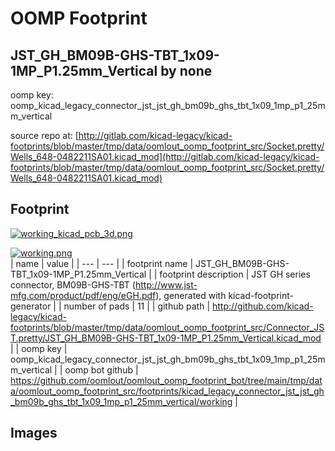 # OOMP Footprint  
## JST_GH_BM09B-GHS-TBT_1x09-1MP_P1.25mm_Vertical  by none  
  
oomp key: oomp_kicad_legacy_connector_jst_jst_gh_bm09b_ghs_tbt_1x09_1mp_p1_25mm_vertical  
  
source repo at: [http://gitlab.com/kicad-legacy/kicad-footprints/blob/master/tmp/data/oomlout_oomp_footprint_src/Socket.pretty/Wells_648-0482211SA01.kicad_mod](http://gitlab.com/kicad-legacy/kicad-footprints/blob/master/tmp/data/oomlout_oomp_footprint_src/Socket.pretty/Wells_648-0482211SA01.kicad_mod)  
## Footprint  
  
[![working_kicad_pcb_3d.png](working_kicad_pcb_3d_600.png)](working_kicad_pcb_3d.png)  
  
[![working.png](working_600.png)](working.png)  
| name | value | 
| --- | --- | 
| footprint name | JST_GH_BM09B-GHS-TBT_1x09-1MP_P1.25mm_Vertical | 
| footprint description | JST GH series connector, BM09B-GHS-TBT (http://www.jst-mfg.com/product/pdf/eng/eGH.pdf), generated with kicad-footprint-generator | 
| number of pads | 11 | 
| github path | http://github.com/kicad-legacy/kicad-footprints/blob/master/tmp/data/oomlout_oomp_footprint_src/Connector_JST.pretty/JST_GH_BM09B-GHS-TBT_1x09-1MP_P1.25mm_Vertical.kicad_mod | 
| oomp key | oomp_kicad_legacy_connector_jst_jst_gh_bm09b_ghs_tbt_1x09_1mp_p1_25mm_vertical | 
| oomp bot github | https://github.com/oomlout/oomlout_oomp_footprint_bot/tree/main/tmp/data/oomlout_oomp_footprint_src/footprints/kicad_legacy_connector_jst_jst_gh_bm09b_ghs_tbt_1x09_1mp_p1_25mm_vertical/working | 
## Images  
